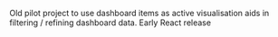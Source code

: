 Old pilot project to use dashboard items as active visualisation aids in filtering / refining dashboard data. Early React release
